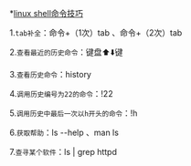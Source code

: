 *[linux shell命令技巧](#linuxshell命令技巧)

1.``tab补全``：命令+（1次）tab 、命令+（2次）tab

2.``查看最近的历史命令``：键盘⬆️⬇️键

3.``查看历史命令``：history

4.``调用历史编号为22的命令``：!22

5.``调用历史中最后一次以h开头的命令``：!h

6.``获取帮助``：ls --help  、man ls

7.``查寻某个软件``：ls | grep httpd
